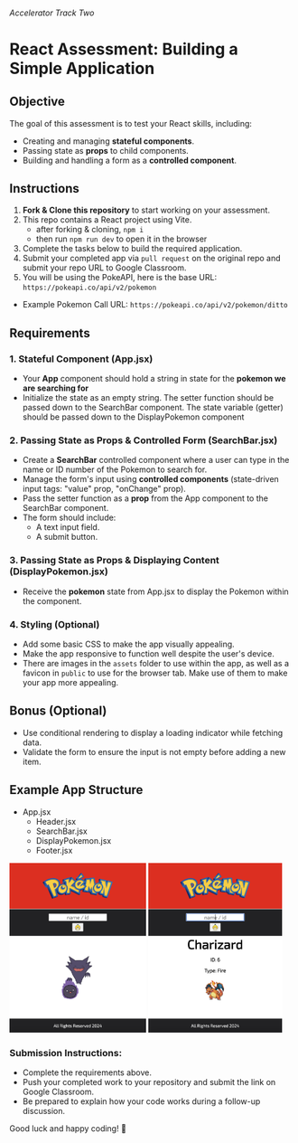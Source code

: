 ###### Accelerator Track Two

# React Assessment: Building a Simple Application

## Objective
The goal of this assessment is to test your React skills, including:
- Creating and managing **stateful components**.
- Passing state as **props** to child components.
- Building and handling a form as a **controlled component**.

## Instructions
1. **Fork & Clone this repository** to start working on your assessment.
2. This repo contains a React project using Vite.
    - after forking & cloning, `npm i`
    - then run `npm run dev` to open it in the browser
3. Complete the tasks below to build the required application.
4. Submit your completed app via `pull request` on the original repo and submit your repo URL to Google Classroom.
5. You will be using the PokeAPI, here is the base URL: `https://pokeapi.co/api/v2/pokemon`
- Example Pokemon Call URL: `https://pokeapi.co/api/v2/pokemon/ditto`

## Requirements

### 1. Stateful Component (App.jsx)
- Your **App** component should hold a string in state for the **pokemon we are searching for**  
- Initialize the state as an empty string. The setter function should be passed down to the SearchBar component. The state variable (getter) should be passed down to the DisplayPokemon component

### 2. Passing State as Props & Controlled Form (SearchBar.jsx)
- Create a **SearchBar** controlled component where a user can type in the name or ID number of the Pokemon to search for. 
- Manage the form's input using **controlled components** (state-driven input tags: "value" prop, "onChange" prop).
- Pass the setter function as a **prop** from the App component to the SearchBar component.
- The form should include:
  - A text input field.
  - A submit button.

### 3. Passing State as Props & Displaying Content (DisplayPokemon.jsx)
- Receive the **pokemon** state from App.jsx to display the Pokemon within the component.


### 4. Styling (Optional)
- Add some basic CSS to make the app visually appealing.
- Make the app responsive to function well despite the user's device.
- There are images in the `assets` folder to use within the app, as well as a favicon in `public` to use for the browser tab. Make use of them to make your app more appealing.

## Bonus (Optional)
- Use conditional rendering to display a loading indicator while fetching data.
- Validate the form to ensure the input is not empty before adding a new item.

## Example App Structure
- App.jsx
  - Header.jsx
  - SearchBar.jsx
  - DisplayPokemon.jsx
  - Footer.jsx

<img src="./public/homepage.png" style="height: 300px"/>
<img src="./public/fetched-pokemon.png" style="height: 300px">


### Submission Instructions:
- Complete the requirements above.
- Push your completed work to your repository and submit the link on Google Classroom.
- Be prepared to explain how your code works during a follow-up discussion.

Good luck and happy coding! 🚀